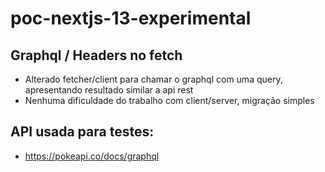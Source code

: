 # poc-nextjs-13-experimental

## Graphql / Headers no fetch

- Alterado fetcher/client para chamar o graphql com uma query, apresentando resultado similar a api rest
- Nenhuma dificuldade do trabalho com client/server, migração simples

## API usada para testes:

- https://pokeapi.co/docs/graphql
